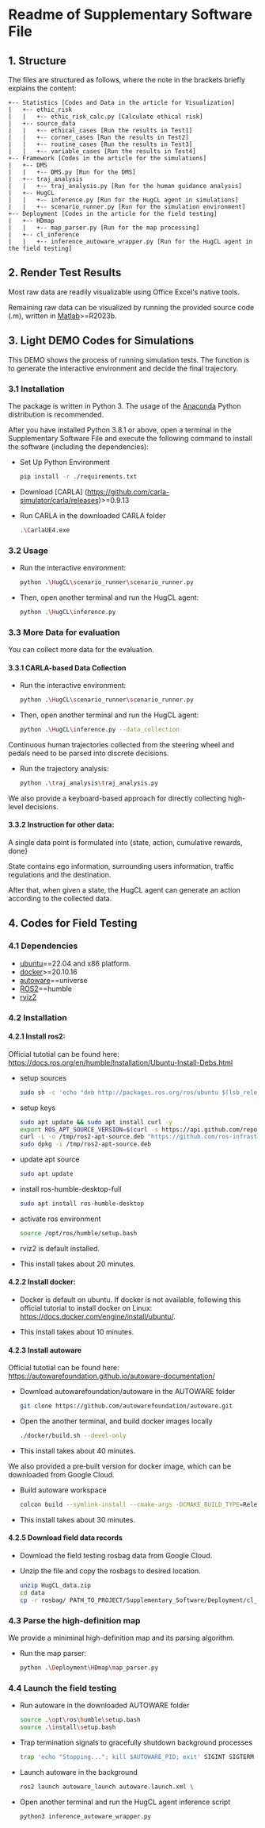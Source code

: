 # Readme of Supplementary Software File

## 1. Structure

The files are structured as follows, where the note in the brackets briefly explains the content:
```
+-- Statistics [Codes and Data in the article for Visualization]
|   +-- ethic_risk
|   |   +-- ethic_risk_calc.py [Calculate ethical risk]
|   +-- source_data
|   |   +-- ethical_cases [Run the results in Test1]
|   |   +-- corner_cases [Run the results in Test2]
|   |   +-- routine_cases [Run the results in Test3]
|   |   +-- variable_cases [Run the results in Test4]
+-- Framework [Codes in the article for the simulations]
|   +-- DMS
|   |   +-- DMS.py [Run for the DMS]
|   +-- traj_analysis
|   |   +-- traj_analysis.py [Run for the human guidance analysis]
|   +-- HugCL
|   |   +-- inference.py [Run for the HugCL agent in simulations]
|   |   +-- scenario_runner.py [Run for the simulation environment]
+-- Deployment [Codes in the article for the field testing]
|   +-- HDmap
|   |   +-- map_parser.py [Run for the map processing]
|   +-- cl_inference
|   |   +-- inference_autoware_wrapper.py [Run for the HugCL agent in the field testing]
```

## 2. Render Test Results

Most raw data are readily visualizable using Office Excel's native tools.

Remaining raw data can be visualized by running the provided source code (.m), written in [Matlab](https://www.mathworks.com/products/matlab.html)>=R2023b.

## 3. Light DEMO Codes for Simulations

This DEMO shows the process of running simulation tests.
The function is to generate the interactive environment and decide the final trajectory.

### 3.1 Installation

The package is written in Python 3. The usage of the [Anaconda](https://www.anaconda.com/distribution/#download) Python distribution is recommended.

After you have installed Python 3.8.1 or above, open a terminal in the Supplementary Software File and execute the following command to install the software (including the dependencies):

- Set Up Python Environment
    ```bash
    pip install -r ./requirements.txt
    ```

- Download [CARLA] (https://github.com/carla-simulator/carla/releases)>=0.9.13

- Run CARLA in the downloaded CARLA folder

    ```bash
    .\CarlaUE4.exe
    ```

### 3.2 Usage

- Run the interactive environment:

    ```bash
    python .\HugCL\scenario_runner\scenario_runner.py
    ```

- Then, open another terminal and run the HugCL agent:

    ```bash
    python .\HugCL\inference.py
    ```

### 3.3 More Data for evaluation

You can collect more data for the evaluation. 

#### 3.3.1 CARLA-based Data Collection

- Run the interactive environment:

    ```bash
    python .\HugCL\scenario_runner\scenario_runner.py
    ```

- Then, open another terminal and run the HugCL agent:

    ```bash
    python .\HugCL\inference.py --data_collection
    ```

Continuous human trajectories collected from the steering wheel and pedals need to be parsed into discrete decisions.

-  Run the trajectory analysis:

     ```bash
     python .\traj_analysis\traj_analysis.py
     ```
We also provide a keyboard-based approach for directly collecting high-level decisions.

#### 3.3.2 Instruction for other data:

A single data point is formulated into {state, action, cumulative rewards, done}

State contains ego information, surrounding users information, traffic regulations and the destination.

After that, when given a state, the HugCL agent can generate an action according to the collected data. 


## 4. Codes for Field Testing

### 4.1 Dependencies

- [ubuntu](https://releases.ubuntu.com/22.04/)==22.04 and x86 platform.
- [docker](https://www.docker.com/)>=20.10.16
- [autoware](https://github.com/autowarefoundation/autoware_universe/tree/humble)==universe
- [ROS2](https://docs.ros.org/en/humble/Installation.html)==humble
- [rviz2](https://docs.ros.org/en/humble/Tutorials/Intermediate/RViz/RViz-User-Guide/RViz-User-Guide.html)

### 4.2 Installation

#### 4.2.1 Install ros2:

Official tutotial can be found here: https://docs.ros.org/en/humble/Installation/Ubuntu-Install-Debs.html

- setup sources
    ```bash
    sudo sh -c 'echo "deb http://packages.ros.org/ros/ubuntu $(lsb_release -sc) main" > /etc/apt/sources.list.d/ros-latest.list'
    ```

- setup keys

    ```bash
    sudo apt update && sudo apt install curl -y
    export ROS_APT_SOURCE_VERSION=$(curl -s https://api.github.com/repos/ros-infrastructure/ros-apt-source/releases/latest | grep -F "tag_name" | awk -F\" '{print $4}')
    curl -L -o /tmp/ros2-apt-source.deb "https://github.com/ros-infrastructure/ros-apt-source/releases/download/${ROS_APT_SOURCE_VERSION}/ros2-apt-source_${ROS_APT_SOURCE_VERSION}.$(. /etc/os-release && echo $VERSION_CODENAME)_all.deb" 
    sudo dpkg -i /tmp/ros2-apt-source.deb
    ```

- update apt source

    ```bash
    sudo apt update
    ```

- install ros-humble-desktop-full

    ```bash
    sudo apt install ros-humble-desktop
    ```

- activate ros environment

    ```bash
    source /opt/ros/humble/setup.bash
    ```

- rviz2 is default installed.

- This install takes about 20 minutes.

#### 4.2.2 Install docker:

- Docker is default on ubuntu. If docker is not available, following this official tutorial to install docker on Linux: https://docs.docker.com/engine/install/ubuntu/.
  
- This install takes about 10 minutes.

#### 4.2.3 Install autoware

Official tutotial can be found here: https://autowarefoundation.github.io/autoware-documentation/

- Download autowarefoundation/autoware in the AUTOWARE folder
    ```bash
    git clone https://github.com/autowarefoundation/autoware.git
    ```

- Open the another terminal, and build docker images locally
     ```bash
    ./docker/build.sh --devel-only
    ```

- This install takes about 40 minutes.

We also provided a pre‑built version for docker image, which can be downloaded from Google Cloud.

- Build autoware workspace
     ```bash
    colcon build --symlink-install --cmake-args -DCMAKE_BUILD_TYPE=Release
    ```

- This install takes about 30 minutes.

#### 4.2.5 Download field data records

- Download the field testing rosbag data from Google Cloud.
  
- Unzip the file and copy the rosbags to desired location.

    ```bash
    unzip HugCL_data.zip
    cd data
    cp -r rosbag/ PATH_TO_PROJECT/Supplementary_Software/Deployment/cl_inference/
    ```

### 4.3 Parse the high-definition map

We provide a miniminal  high-definition map and its parsing algorithm.

-  Run the map parser:

     ```bash
     python .\Deployment\HDmap\map_parser.py
     ```

### 4.4 Launch the field testing

- Run autoware in the downloaded AUTOWARE folder
   
    ```bash
    source .\opt\ros\humble\setup.bash
    source .\install\setup.bash
    ```

- Trap termination signals to gracefully shutdown background processes
   
    ```bash
    trap 'echo "Stopping..."; kill $AUTOWARE_PID; exit' SIGINT SIGTERM
    ```

- Launch autoware in the background
   
    ```bash
    ros2 launch autoware_launch autoware.launch.xml \
    ```

- Open another terminal and run the HugCL agent inference script
    ```bash
    python3 inference_autoware_wrapper.py
    ```
